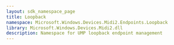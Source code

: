 ```yaml
---
layout: sdk_namespace_page
title: Loopback
namespace: Microsoft.Windows.Devices.Midi2.Endpoints.Loopback
library: Microsoft.Windows.Devices.Midi2.dll
description: Namespace for UMP loopback endpoint management
---
```

